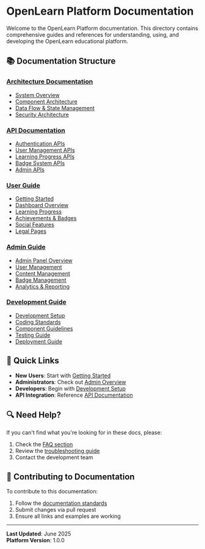# OpenLearn Platform Documentation

Welcome to the OpenLearn Platform documentation. This directory contains comprehensive guides and references for understanding, using, and developing the OpenLearn educational platform.

## 📚 Documentation Structure

### [Architecture Documentation](./architecture/)
- [System Overview](./architecture/system-overview.md)
- [Component Architecture](./architecture/component-architecture.md)
- [Data Flow & State Management](./architecture/data-flow.md)
- [Security Architecture](./architecture/security.md)

### [API Documentation](./api/)
- [Authentication APIs](./api/authentication.md)
- [User Management APIs](./api/user-management.md)
- [Learning Progress APIs](./api/learning-progress.md)
- [Badge System APIs](./api/badge-system.md)
- [Admin APIs](./api/admin-apis.md)

### [User Guide](./user-guide/)
- [Getting Started](./user-guide/getting-started.md)
- [Dashboard Overview](./user-guide/dashboard-overview.md)
- [Learning Progress](./user-guide/learning-progress.md)
- [Achievements & Badges](./user-guide/achievements.md)
- [Social Features](./user-guide/social-features.md)
- [Legal Pages](./user-guide/legal-pages.md)

### [Admin Guide](./admin-guide/)
- [Admin Panel Overview](./admin-guide/admin-overview.md)
- [User Management](./admin-guide/user-management.md)
- [Content Management](./admin-guide/content-management.md)
- [Badge Management](./admin-guide/badge-management.md)
- [Analytics & Reporting](./admin-guide/analytics.md)

### [Development Guide](./development/)
- [Development Setup](./development/setup.md)
- [Coding Standards](./development/coding-standards.md)
- [Component Guidelines](./development/component-guidelines.md)
- [Testing Guide](./development/testing.md)
- [Deployment Guide](./development/deployment.md)

## 🚀 Quick Links

- **New Users**: Start with [Getting Started](./user-guide/getting-started.md)
- **Administrators**: Check out [Admin Overview](./admin-guide/admin-overview.md)
- **Developers**: Begin with [Development Setup](./development/setup.md)
- **API Integration**: Reference [API Documentation](./api/)

## 🔍 Need Help?

If you can't find what you're looking for in these docs, please:
1. Check the [FAQ section](./user-guide/faq.md)
2. Review the [troubleshooting guide](./development/troubleshooting.md)
3. Contact the development team

## 📝 Contributing to Documentation

To contribute to this documentation:
1. Follow the [documentation standards](./development/documentation-standards.md)
2. Submit changes via pull request
3. Ensure all links and examples are working

---

**Last Updated**: June 2025  
**Platform Version**: 1.0.0
